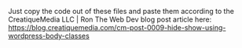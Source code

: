 Just copy the code out of these files and paste them according to the CreatiqueMedia LLC | Ron The Web Dev blog post article here: https://blog.creatiquemedia.com/cm-post-0009-hide-show-using-wordpress-body-classes
